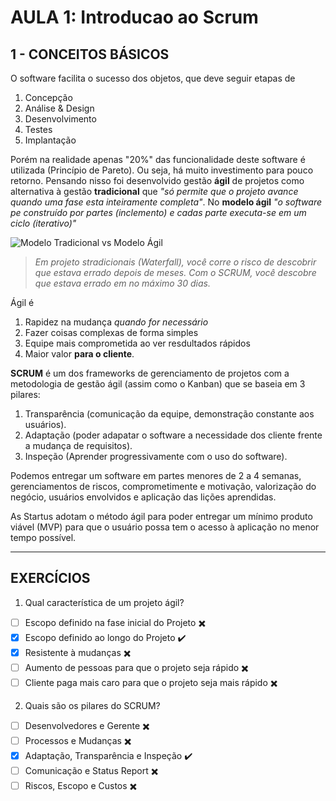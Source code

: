# **AULA 1: Introducao ao Scrum**

## **1 - CONCEITOS BÁSICOS**

O software facilita o sucesso dos objetos, que deve seguir etapas de 
1. Concepção
2. Análise & Design
3. Desenvolvimento
4. Testes
5. Implantação

Porém na realidade apenas "20%" das funcionalidade deste software é utilizada (Princípio de Pareto). Ou seja, há muito investimento para pouco retorno. Pensando nisso foi desenvolvido gestão **ágil** de projetos como alternativa à gestão **tradicional** que *"só permite que o projeto avance quando uma fase esta inteiramente completa"*. No **modelo ágil** *"o software pe construído por partes (inclemento) e cadas parte executa-se em um ciclo (iterativo)"*

![Modelo Tradicional vs Modelo Ágil](https://agilers.com.br/wp-content/uploads/2021/01/casc%C3%A1gil.png)

> *Em projeto stradicionais (Waterfall), você corre o risco de descobrir que estava errado depois de meses. Com o SCRUM, você descobre que estava errado em no máximo 30 dias.*

Ágil é 
1. Rapidez na mudança *quando for necessário*
2. Fazer coisas complexas de forma simples
3. Equipe mais comprometida ao ver resdultados rápidos
4. Maior valor **para o cliente**.

**SCRUM** é um dos frameworks de gerenciamento de projetos com a metodologia de gestão ágil (assim como o Kanban) que se baseia em 3 pilares:

1. Transparência (comunicação da equipe, demonstração constante aos usuários).
2. Adaptação (poder adapatar o software a necessidade dos cliente frente a mudança de requisitos).
3. Inspeção (Aprender progressivamente com o uso do software).

Podemos entregar um software em partes menores de 2 a 4 semanas, gerenciamentos de riscos, comprometimente e motivação, valorização do negócio, usuários envolvidos e aplicação das lições aprendidas.

As Startus adotam o método ágil para poder entregar um mínimo produto viável (MVP) para que o usuário possa tem o acesso à aplicação no menor tempo possível.

---
## **EXERCÍCIOS**

1. Qual característica de um projeto ágil?

- [ ] Escopo definido na fase inicial do Projeto ✖️
- [x] Escopo definido ao longo do Projeto ✔️
- [x] Resistente à mudanças ✖️
- [ ] Aumento de pessoas para que o projeto seja rápido ✖️
- [ ] Cliente paga mais caro para que o projeto seja mais rápido ✖️

2. Quais são os pilares do SCRUM?

- [ ] Desenvolvedores e Gerente ✖️
- [ ] Processos e Mudanças ✖️
- [x] Adaptação, Transparência e Inspeção ✔️
- [ ] Comunicação e Status Report ✖️
- [ ] Riscos, Escopo e Custos ✖️
